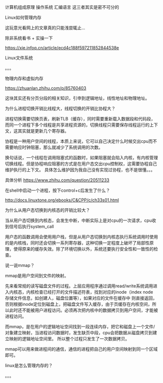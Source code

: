 计算机组成原理 操作系统  汇编语言 这三者其实是密不可分的


Linux如何管理内存

这玩意光看网上的文章真的只能浅尝辄止...

除非系统看书 + 实操一下

https://xie.infoq.cn/article/ecd4c188f597211852844538e





Linux文件系统

。。。



物理内存和虚拟内存

https://zhuanlan.zhihu.com/p/85760403

这块其实还有分页分段的相关知识，引申到逻辑地址，线性地址和物理地址。



为什么进程切换开销比线程大，线程切换的开销比协程大？

进程切换需要切换页表，刷新TLB（缓存），同时需要重新载入数据段和代码段，而同一个进程下多个线程是共享进程资源的，切换线程只需要保存线程运行的上下文，这其实就是更新几个寄存器。

协程是一种用户空间的线程，本质上来说，它可以自己决定什么时候交出cpu而不需要响应时钟阻塞，那么就减少了系统调用的次数。

换句话说，一个线程在调用阻塞式的函数时，如果阻塞就会陷入内核，有内核管理切换线程。但是协程响应阻塞的方式是在用户态交出cpu控制权，这需要协程自己维护执行的上下文。 具体怎么维护因为我自己没有实现过协程，也不是很懂。。。

具体分析 https://www.zhihu.com/question/20511233



在shell中启动一个进程，按下control+c后发生了什么？

http://docs.linuxtone.org/ebooks/C&CPP/c/ch33s01.html



为什么从用户态切换到内核态的开销比较大？

当从用户态切换到内核态，会发生中断，中断实际上是对cpu的一次请求，cpu收到信号后执行system_call

用户态的函数调用会使用用户栈，但是从用户态切换到内核态执行系统调用时使用的是内核栈，同时还会切换一系列寄存器，这种切换一定程度上破坏了局部性原理，使得原来的缓存失效。除了环境切换以外，系统还要执行安全性和一致性的检查。



说一说mmap？

mmap是用户空间到文件的映射。

先来看常规的读写磁盘文件的过程。上层应用程序通过调用read/write系统调用进入内核态，内核检查已经打开的文件描述符表，找到对应的inode（index node 存储文件信息，如创建人，磁盘位置等），如果对应的文件在缓存中 则直接返回，否则根据inode定位到磁盘上，把磁盘文件写入缓存，由于页缓存在内核空间，所以此时还不能被用户进程访问。必须再次把内核中的数据拷贝到用户空间，才能被进程访问。

而mmap，是在用户的逻辑地址空间找到一段连续内存，把它和磁盘上一个文件/对象建立映射，当进程访问数据时，发生缺页中段，cpu会把数据从磁盘拷贝到建立映射的逻辑地址空间里。 所以整个过程只发生了一次数据拷贝。

mmap可以用来做进程间的通信，通信的进程把自己的用户空间映射到同一个区域即可。





linux是怎么管理内存的？

。。。